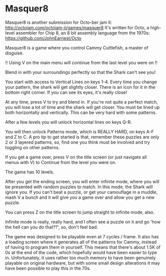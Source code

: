 # Masquer8
Masquer8 is another submission for Octo-ber jam II: http://octojam.com/octojam-ii/games/masquer8
It's written for Octo, a high-level assembler for Chip 8, an 8 bit assembly language from the 1970s: https://github.com/JohnEarnest/Octo

Masquer8 is a game where you control Cammy Cuttlefish, a master of disguise.

!! Using V on the main menu will continue from the last level you were on !!

Blend in with your surroundings perfectly so that the Shark can't see you!

You start with access to Vertical Lines on keys 1-4. Every time you change your pattern, the shark will get slightly closer. There is an icon for it in the bottom right corner. If you can see its eyes, it's really close!

At any time, press V to try and blend in. If you're not quite a perfect match, you will lose a lot of time and the shark will get closer. You must be lined up both horizontally and vertically. This can be very hard with some patterns.

After a few levels you will unlock horizontal lines on keys Q-R.

You will then unlock Patterns mode, which is REALLY HARD, on keys A-F and Z to C. A pro tip to get started is that, remember these puzzles are only 2 or 3 layered patterns, so, find one you think must be involved and try toggling on other patterns.

If you get a game over, press V on the title screen (or just navigate all menus with V) to Continue from the level you were on.

The game has 10 levels.

After you get the ending screen, you will enter infinite mode, where you will be presented with random puzzles to match. In this mode, the Shark will ignore you. If you can't beat a puzzle, or get your camouflage in a muddle, mash V a bunch and it will give you a game over and allow you get a new puzzle.

You can press Z on the title screen to jump straight to infinite mode, also.

Infinite mode is really, really hard, and I often see a puzzle on it and go 'how the hell can you do that??', so, don't feel bad.

The game was designed to be playable even at 7 cycles / frame. It also has a loading screen where it generates all of the patterns for Cammy, instead of having to program them in yourself. This means that there's about 1.5K of 0s at the end of the code, which hopefully would have been easier to type in. Unfortunately, it uses rather too much memory to have been genuinely playable on original hardware, but with some small design alterations it may have been possible to play this in the 70s.